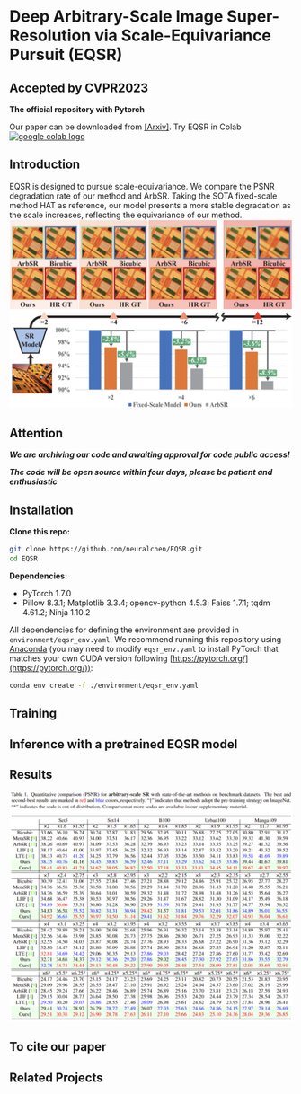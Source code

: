 # Deep Arbitrary-Scale Image Super-Resolution via Scale-Equivariance Pursuit (EQSR)
## Accepted by CVPR2023
**The official repository with Pytorch**

Our paper can be downloaded from [[Arxiv]]().
Try EQSR in Colab [ <a href="https://colab.research.google.com/github/neuralchen/EQSR/blob/main/demo.ipynb"><img src="https://colab.research.google.com/assets/colab-badge.svg" alt="google colab logo"></a>](https://colab.research.google.com/github/neuralchen/EQSR/blob/main/demo.ipynb)

## Introduction

EQSR is designed to pursue scale-equivariance.
We compare the PSNR degradation rate of our method and ArbSR.
Taking the SOTA fixed-scale method HAT as reference, our model presents a more stable degradation as the scale increases, reflecting
the equivariance of our method.
![motivation](/doc/img/motivation.PNG)

## Attention

***We are archiving our code and awaiting approval for code public access!***

***The code will be open source within four days, please be patient and enthusiastic***

## Installation
**Clone this repo:**
```bash
git clone https://github.com/neuralchen/EQSR.git
cd EQSR
```
**Dependencies:**
- PyTorch 1.7.0
- Pillow 8.3.1; Matplotlib 3.3.4; opencv-python 4.5.3; Faiss 1.7.1; tqdm 4.61.2; Ninja 1.10.2

All dependencies for defining the environment are provided in `environment/eqsr_env.yaml`.
We recommend running this repository using [Anaconda](https://docs.anaconda.com/anaconda/install/) (you may need to modify `eqsr_env.yaml` to install PyTorch that matches your own CUDA version following [https://pytorch.org/](https://pytorch.org/)):
```bash
conda env create -f ./environment/eqsr_env.yaml
```

## Training

## Inference with a pretrained EQSR model

## Results

![peformance](/doc/img/peformance.PNG)

## To cite our paper

## Related Projects
